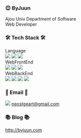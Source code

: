 ### 😊 ByJuun

Ajou Univ Department of Software  
Web Developer 

### 🛠 Tech Stack 🛠
Language   
<img src="https://img.shields.io/badge/JavaScript-orange?style=flat-square&logo=JavaScript&logoColor=white"/></a>
<img src="https://img.shields.io/badge/TypeScript-9cf?style=flat-square&logo=TypeScript&logoColor=white"/></a>
<img src="https://img.shields.io/badge/C-blue?style=flat-square&logo=C&logoColor=white"/></a>  
WebFrontEnd  
<img src="https://img.shields.io/badge/React-blue?style=flat-square&logo=React&logoColor=white"/></a>
<img src="https://img.shields.io/badge/Redux-blueviolet?style=flat-square&logo=Redux&logoColor=white"/></a>
<img src="https://img.shields.io/badge/NextJs-lightgrey?style=flat-square&logo=Next.js&logoColor=white"/></a>    
WebBackEnd    
<img src="https://img.shields.io/badge/NodeJs-green?style=flat-square&logo=Node.js&logoColor=white"/></a>
<img src="https://img.shields.io/badge/Express-yellow?style=flat-square&logo=Express&logoColor=white"/></a>
<img src="https://img.shields.io/badge/MYSQL-blue?style=flat-square&logo=MySQL&logoColor=white"/></a>
<img src="https://img.shields.io/badge/MongoDB-success?style=flat-square&logo=MongoDB&logoColor=white"/></a>

### 📧 Email 📧
<img src="https://img.shields.io/badge/Gmail-red?style=flat-square&logo=Gmail&logoColor=white"/></a>
neostgeart@gmail.com

### 📚 Blog 📚
http://byjuun.com
<!--
**BY-juun/BY-juun** is a ✨ _special_ ✨ repository because its `README.md` (this file) appears on your GitHub profile.

Here are some ideas to get you started:

- 🔭 I’m currently working on ...
- 🌱 I’m currently learning ...
- 👯 I’m looking to collaborate on ...
- 🤔 I’m looking for help with ...
- 💬 Ask me about ...
- 📫 How to reach me: ...
- 😄 Pronouns: ...
- ⚡ Fun fact: ...
-->

